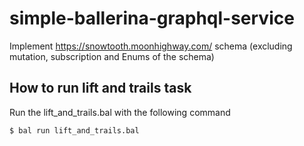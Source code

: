 # simple-ballerina-graphql-service
Implement https://snowtooth.moonhighway.com/ schema (excluding mutation, subscription and Enums of the schema)

## How to run lift and trails task
Run the lift_and_trails.bal with the following command
```
$ bal run lift_and_trails.bal
```
